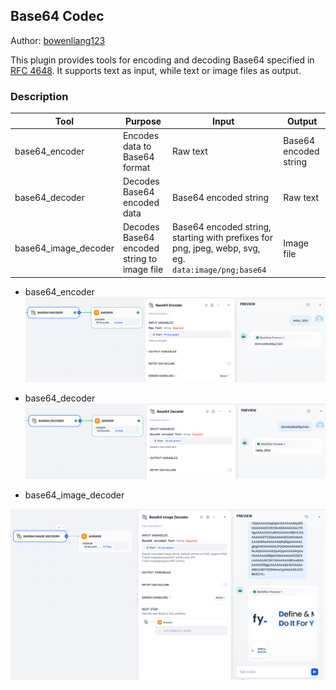 ## Base64 Codec

Author: [bowenliang123](https://github.com/bowenliang123)

This plugin provides tools for encoding and decoding Base64 specified in [RFC 4648](https://datatracker.ietf.org/doc/html/rfc4648.html). It supports text as input, while text or image files as output.

### Description

| Tool                 | Purpose                                     | Input                                                                                               | Output                |
|----------------------|---------------------------------------------|-----------------------------------------------------------------------------------------------------|-----------------------|
| base64_encoder       | Encodes data to Base64 format               | Raw text                                                                                            | Base64 encoded string |
| base64_decoder       | Decodes Base64 encoded data                 | Base64 encoded string                                                                               | Raw text              |
| base64_image_decoder | Decodes Base64 encoded string to image file | Base64 encoded string, starting with prefixes for png, jpeg, webp, svg, eg. `data:image/png;base64` | Image file            |

- base64_encoder
![Base64 Encoder](./_assets/snapshot1.png)

- base64_decoder
![Base64 Encoder](./_assets/snapshot2.png)

- base64_image_decoder

![Base64 Encoder](./_assets/snapshot3.png)
